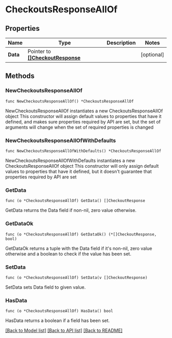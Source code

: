 # CheckoutsResponseAllOf

## Properties

Name | Type | Description | Notes
------------ | ------------- | ------------- | -------------
**Data** | Pointer to [**[]CheckoutResponse**](CheckoutResponse.md) |  | [optional] 

## Methods

### NewCheckoutsResponseAllOf

`func NewCheckoutsResponseAllOf() *CheckoutsResponseAllOf`

NewCheckoutsResponseAllOf instantiates a new CheckoutsResponseAllOf object
This constructor will assign default values to properties that have it defined,
and makes sure properties required by API are set, but the set of arguments
will change when the set of required properties is changed

### NewCheckoutsResponseAllOfWithDefaults

`func NewCheckoutsResponseAllOfWithDefaults() *CheckoutsResponseAllOf`

NewCheckoutsResponseAllOfWithDefaults instantiates a new CheckoutsResponseAllOf object
This constructor will only assign default values to properties that have it defined,
but it doesn't guarantee that properties required by API are set

### GetData

`func (o *CheckoutsResponseAllOf) GetData() []CheckoutResponse`

GetData returns the Data field if non-nil, zero value otherwise.

### GetDataOk

`func (o *CheckoutsResponseAllOf) GetDataOk() (*[]CheckoutResponse, bool)`

GetDataOk returns a tuple with the Data field if it's non-nil, zero value otherwise
and a boolean to check if the value has been set.

### SetData

`func (o *CheckoutsResponseAllOf) SetData(v []CheckoutResponse)`

SetData sets Data field to given value.

### HasData

`func (o *CheckoutsResponseAllOf) HasData() bool`

HasData returns a boolean if a field has been set.


[[Back to Model list]](../README.md#documentation-for-models) [[Back to API list]](../README.md#documentation-for-api-endpoints) [[Back to README]](../README.md)


